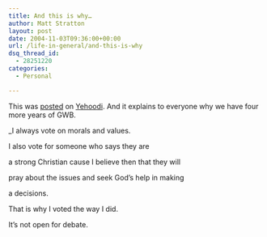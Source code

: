 ```yaml
---
title: And this is why…
author: Matt Stratton
layout: post
date: 2004-11-03T09:36:00+00:00
url: /life-in-general/and-this-is-why
dsq_thread_id:
  - 28251220
categories:
  - Personal

---
```

This was [posted][1] on [Yehoodi][2]. And it explains to everyone why we have four more years of GWB.

_I always vote on morals and values.
  
I also vote for someone who says they are
  
a strong Christian cause I believe then that they will
  
pray about the issues and seek God&#8217;s help in making
  
a decisions.</p> 

That is why I voted the way I did.
  
It&#8217;s not open for debate.</i>

 [1]: https://www.yehoodi.com/phpBB2/viewtopic.php?p=535055#535055
 [2]: https://www.yehoodi.com